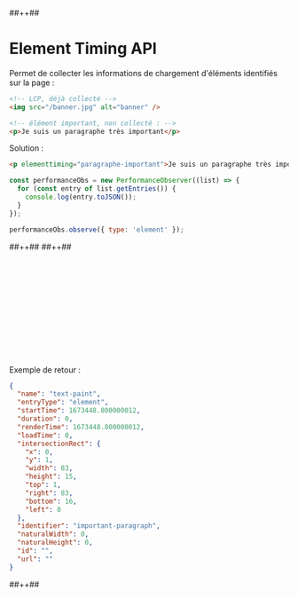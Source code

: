 <!-- .slide: class="tc-multiple-columns with-code " -->

##++##

# Element Timing API

Permet de collecter les informations de chargement d'éléments identifiés sur la page :

```html
<!-- LCP, déjà collecté -->
<img src="/banner.jpg" alt="banner" />

<!-- élément important, non collecté : -->
<p>Je suis un paragraphe très important</p>
```

<div>

Solution :

```html
<p elementtiming="paragraphe-important">Je suis un paragraphe très important</p>
```

```js [7]
const performanceObs = new PerformanceObserver((list) => {
  for (const entry of list.getEntries()) {
    console.log(entry.toJSON());
  }
});

performanceObs.observe({ type: 'element' });
```

</div>

<!-- .element: class="fragment" data-fragment-index="1"-->
##++##
##++##

<div style="margin-top: 205px;">

Exemple de retour :

```json
{
  "name": "text-paint",
  "entryType": "element",
  "startTime": 1673448.800000012,
  "duration": 0,
  "renderTime": 1673448.800000012,
  "loadTime": 0,
  "intersectionRect": {
    "x": 0,
    "y": 1,
    "width": 83,
    "height": 15,
    "top": 1,
    "right": 83,
    "bottom": 16,
    "left": 0
  },
  "identifier": "important-paragraph",
  "naturalWidth": 0,
  "naturalHeight": 0,
  "id": "",
  "url": ""
}
```

</div>
<!-- .element: class="fragment" data-fragment-index="2"-->
##++##
